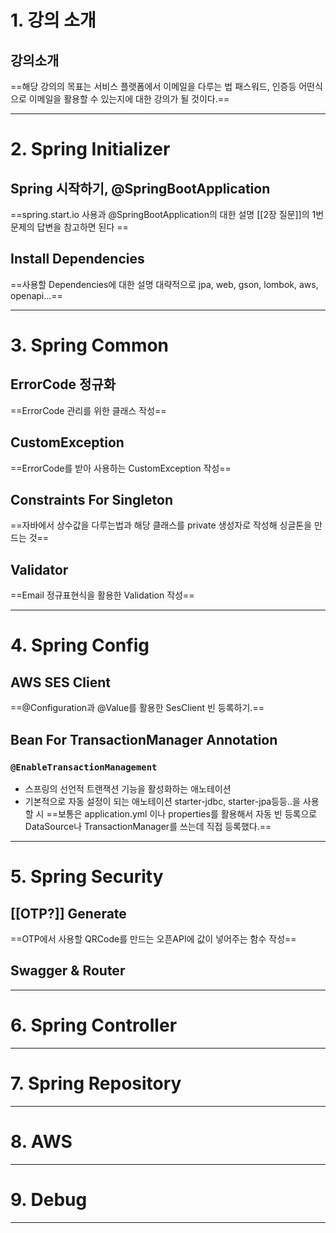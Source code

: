 # 1. 강의 소개
## 강의소개
==해당 강의의 목표는 서비스 플랫폼에서 이메일을 다루는 법 패스워드, 인증등 어떤식으로 이메일을 활용할 수 있는지에 대한 강의가 될 것이다.==
****
# 2. Spring Initializer
## Spring 시작하기, @SpringBootApplication
==spring.start.io 사용과 @SpringBootApplication의 대한 설명 [[2장 질문]]의 1번 문제의 답변을 참고하면 된다 ==
## Install Dependencies
==사용할 Dependencies에 대한 설명 대략적으로 jpa, web, gson, lombok, aws, openapi...==
****
# 3. Spring Common
## ErrorCode 정규화
==ErrorCode 관리를 위한 클래스 작성==
## CustomException
==ErrorCode를 받아 사용하는 CustomException 작성==
## Constraints For Singleton
==자바에서 상수값을 다루는법과 해당 클래스를 private 생성자로 작성해 싱글톤을 만드는 것==
## Validator
==Email 정규표현식을 활용한 Validation 작성==

****
# 4. Spring Config
## AWS SES Client
==@Configuration과 @Value를 활용한 SesClient 빈 등록하기.==
## Bean For TransactionManager Annotation
### `@EnableTransactionManagement`
- 스프링의 선언적 트랜잭션 기능을 활성화하는 애노테이션
- 기본적으로 자동 설정이 되는 애노테이션 starter-jdbc, starter-jpa등등..을 사용할 시
==보통은 application.yml 이나 properties를 활용해서 자동 빈 등록으로 DataSource나 TransactionManager를 쓰는데 직접 등록했다.==

****
# 5. Spring Security
## [[OTP?]] Generate
==OTP에서 사용할 QRCode를 만드는 오픈API에 값이 넣어주는 함수 작성==
## Swagger & Router

****
# 6. Spring Controller

****
# 7. Spring Repository

****
# 8. AWS

****
# 9. Debug

****